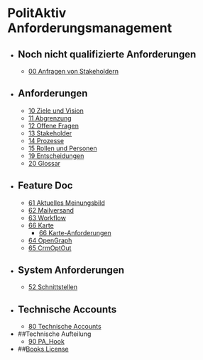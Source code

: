 # PolitAktiv Anforderungsmanagement 
* ## Noch nicht qualifizierte Anforderungen
  * [00 Anfragen von Stakeholdern](UnqualifiedRequirements.md)
* ## Anforderungen
  * [10 Ziele und Vision](VisionAndPurpose.md)
  * [11 Abgrenzung](ScoPe.md)
  * [12 Offene Fragen](OpenQuestions.md)
  * [13 Stakeholder](StakeHolders.md)
  * [14 Prozesse](processes/SUMMARY.md)
  * [15 Rollen und Personen](PersonAndRole.md)
  * [19 Entscheidungen](DeCisions.md)
  * [20 Glossar](GlosSar.md)
* ## Feature Doc
  * [61 Aktuelles Meinungsbild](Feature001AktuellesMeinungsbild.md)
  * [62 Mailversand](Feature002Mailversand.md)
  * [63 Workflow](Feature003Workflow.md)
  * [66 Karte](Feature006Karte.md)
    *  [66 Karte-Anforderungen](Feature006Map-Requirement.md)
  * [64 OpenGraph](Feature004OpenGraph.md)
  * [65 CrmOptOut](Feature005CrmOptOut.md)
* ## System Anforderungen
  * [52 Schnittstellen](InterFaces.md)
* ## Technische Accounts
  * [80 Technische Accounts](TechnischeAccounts.md)
* ##Technische Aufteilung
  * [90 PA_Hook](Architecture090PaHook.md)
* ##[Books License](LICENSE.md)
